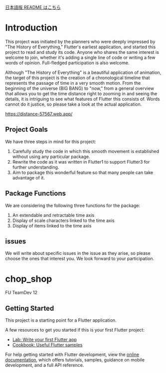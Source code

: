 [日本語版 README はこちら](/README.ja.md)

# Introduction

This project was initiated by the planners who were deeply impressed by "The History of Everything," Flutter's earliest application, and started this project to read and study its code. Anyone who shares the same interest is welcome to join, whether it's adding a single line of code or writing a few words of opinion. Full-fledged participation is also welcome.

Although "The History of Everything" is a beautiful application of animation, the target of this project is the creation of a chronological timeline that represents the passage of time in a very smooth motion. From the beginning of the universe (BIG BANG) to "now," from a general overview that allows you to get the time distance right to zooming in and seeing the details, it is intriguing to see what features of Flutter this consists of. Words cannot do it justice, so please take a look at the actual application.

https://distance-57567.web.app/

## Project Goals

We have three steps in mind for this project:

1. Carefully study the code in which this smooth movement is established without using any particular package.
2. Rewrite the code as it was written in Flutter1 to support Flutter3 for further understanding.
3. Aim to package this wonderful feature so that many people can take advantage of it.

## Package Functions

We are considering the following three functions for the package:

1. An extendable and retractable time axis
2. Display of scale characters linked to the time axis
3. Display of items linked to the time axis

## issues

We will write about specific issues in the issue as they arise, so please choose the ones that interest you. We look forward to your participation.

# chop_shop

FU TeamDev 12

## Getting Started

This project is a starting point for a Flutter application.

A few resources to get you started if this is your first Flutter project:

- [Lab: Write your first Flutter app](https://docs.flutter.dev/get-started/codelab)
- [Cookbook: Useful Flutter samples](https://docs.flutter.dev/cookbook)

For help getting started with Flutter development, view the
[online documentation](https://docs.flutter.dev/), which offers tutorials,
samples, guidance on mobile development, and a full API reference.